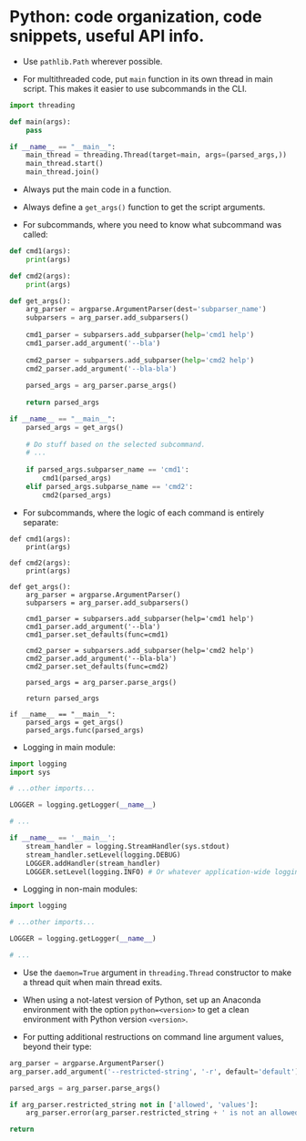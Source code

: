 # Python: code organization, code snippets, useful API info.

* Use `pathlib.Path` wherever possible. 

* For multithreaded code, put `main` function in its own thread in main script. This makes it easier to use subcommands in the CLI. 
```python
import threading

def main(args):
    pass

if __name__ == "__main__":
    main_thread = threading.Thread(target=main, args=(parsed_args,))
    main_thread.start()
    main_thread.join()
```

* Always put the main code in a function. 

* Always define a `get_args()` function to get the script arguments. 

* For subcommands, where you need to know what subcommand was called:

```python
def cmd1(args):
    print(args)

def cmd2(args):
    print(args)

def get_args():
    arg_parser = argparse.ArgumentParser(dest='subparser_name')
    subparsers = arg_parser.add_subparsers()
    
    cmd1_parser = subparsers.add_subparser(help='cmd1 help')
    cmd1_parser.add_argument('--bla')
    
    cmd2_parser = subparsers.add_subparser(help='cmd2 help')
    cmd2_parser.add_argument('--bla-bla')
    
    parsed_args = arg_parser.parse_args()
    
    return parsed_args

if __name__ == "__main__":
    parsed_args = get_args()
    
    # Do stuff based on the selected subcommand.
    # ...
    
    if parsed_args.subparser_name == 'cmd1':
        cmd1(parsed_args)
    elif parsed_args.subparse_name == 'cmd2':
        cmd2(parsed_args)
```

* For subcommands, where the logic of each command is entirely separate:

```
def cmd1(args):
    print(args)

def cmd2(args):
    print(args)

def get_args():
    arg_parser = argparse.ArgumentParser()
    subparsers = arg_parser.add_subparsers()
    
    cmd1_parser = subparsers.add_subparser(help='cmd1 help')
    cmd1_parser.add_argument('--bla')
    cmd1_parser.set_defaults(func=cmd1)
    
    cmd2_parser = subparsers.add_subparser(help='cmd2 help')
    cmd2_parser.add_argument('--bla-bla')
    cmd2_parser.set_defaults(func=cmd2)
    
    parsed_args = arg_parser.parse_args()
    
    return parsed_args

if __name__ == "__main__":
    parsed_args = get_args()
    parsed_args.func(parsed_args)
```

* Logging in main module:

```python
import logging
import sys

# ...other imports...

LOGGER = logging.getLogger(__name__)

# ...

if __name__ == '__main__':
    stream_handler = logging.StreamHandler(sys.stdout)
    stream_handler.setLevel(logging.DEBUG)
    LOGGER.addHandler(stream_handler)
    LOGGER.setLevel(logging.INFO) # Or whatever application-wide logging level you want.
```

* Logging in non-main modules:

```python
import logging

# ...other imports...

LOGGER = logging.getLogger(__name__)

# ...
```

* Use the `daemon=True` argument in `threading.Thread` constructor to make a thread quit when main thread exits. 

* When using a not-latest version of Python, set up an Anaconda environment with the option `python=<version>` to get a clean environment with Python version `<version>`. 

* For putting additional restructions on command line argument values, beyond their type:

```python
arg_parser = argparse.ArgumentParser()
arg_parser.add_argument('--restricted-string', '-r', default='default')

parsed_args = arg_parser.parse_args()

if arg_parser.restricted_string not in ['allowed', 'values']:
    arg_parser.error(arg_parser.restricted_string + ' is not an allowed value for --restricted-string.')

return 
```
